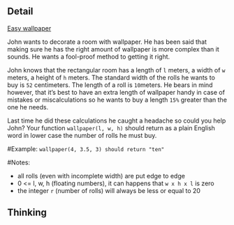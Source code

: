 ## Detail

[Easy wallpaper](https://www.codewars.com/kata/easy-wallpaper/train/haskell)

John wants to decorate a room with wallpaper. He has been said that making sure he has the right amount of wallpaper is more complex than it sounds. He wants a fool-proof method to getting it right.

John knows that the rectangular room has a length of `l` meters, a width of `w` meters, a height of `h` meters. The standard width of the rolls he wants to buy is `52` centimeters. The length of a roll is `10`meters. He bears in mind however, that it’s best to have an extra length of wallpaper handy in case of mistakes or miscalculations so he wants to buy a length `15%` greater than the one he needs.

Last time he did these calculations he caught a headache so could you help John? Your function `wallpaper(l, w, h)` should return as a plain English word in lower case the number of rolls he must buy.

\#Example: `wallpaper(4, 3.5, 3) should return "ten"`

\#Notes:

- all rolls (even with incomplete width) are put edge to edge 
- 0 <= l, w, h (floating numbers), it can happens that `w x h x l` is zero
- the integer `r` (number of rolls) will always be less or equal to 20

## Thinking